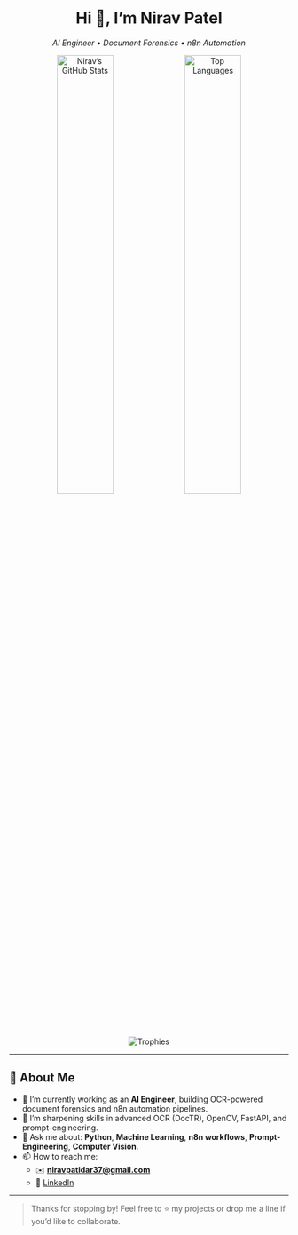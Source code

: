 <!--
  Repo: niravpatidar37/niravpatidar37
  Drop this in your profile-named repo’s README.md
-->

<h1 align="center">Hi 👋, I’m Nirav Patel</h1>
<p align="center">
  <em>AI Engineer • Document Forensics • n8n Automation</em>
</p>

<p align="center">
  <!-- GitHub stats card -->
  <img src="https://github-readme-stats.vercel.app/api?username=niravpatidar37&show_icons=true&theme=dark&count_private=true" alt="Nirav’s GitHub Stats" width="45%" />
  <!-- Top languages card -->
  <img src="https://github-readme-stats.vercel.app/api/top-langs/?username=niravpatidar37&layout=compact&theme=dark" alt="Top Languages" width="45%" />
</p>

<p align="center">
  <!-- GitHub Trophy case -->
  <img src="https://github-profile-trophy.vercel.app/?username=niravpatidar37&theme=dark&column=4" alt="Trophies" />
</p>

---

## 🔭 About Me
- 💼 I’m currently working as an **AI Engineer**, building OCR-powered document forensics and n8n automation pipelines.  
- 🌱 I’m sharpening skills in advanced OCR (DocTR), OpenCV, FastAPI, and prompt-engineering.  
- 💬 Ask me about: **Python**, **Machine Learning**, **n8n workflows**, **Prompt-Engineering**, **Computer Vision**.  
- 📫 How to reach me:  
  - ✉️ **niravpatidar37@gmail.com**  
  - 🔗 [LinkedIn](https://www.linkedin.com/in/nirav-patel-39a26a151/)  



---

> Thanks for stopping by! Feel free to ⭐ my projects or drop me a line if you’d like to collaborate.  
